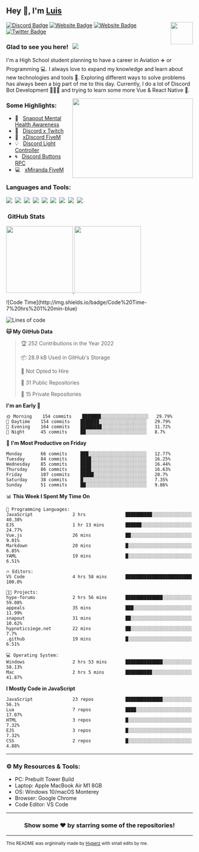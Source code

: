 ## Hey 👋, I'm [Luis](https://hypnoticsiege.net/) 

<img align="right" height="60" width="60" alt="" src="https://hypnoticsiege.net/images/uploads/logo.png" />

[![Discord Badge](https://img.shields.io/badge/-Discord-000000?style=flat-square&logo=Discord&logoColor=white)](https://hypnoticsiege.net/discord)
[![Website Badge](https://img.shields.io/badge/Snowside-000000?style=flat-square&logo=snowpack&logoColor=blue)](https://hypnoticsiege.net/snowside)
[![Website Badge](https://img.shields.io/badge/Website-000000?style=flat-square&logo=google-chrome&logoColor=white)](https://hypnoticsiege.net/)
[![Twitter Badge](https://img.shields.io/badge/-Twitter-000000?style=flat-square&logo=Twitter&logoColor=blue)](https://twitter.com/hypnoticsiege)

### Glad to see you here! &nbsp; ![](https://komarev.com/ghpvc/?username=HypnoticSiege&label=Views&color=blue&style=plastic) 

I'm a High School student planning to have a career in Aviation ✈️ or Programming 💻. I always love to expand my knowledge and learn about new technologies and tools 🔨.  Exploring different ways to solve problems has always been a big part of me to this day. Currently, I do a lot of Discord Bot Development 👨🏻‍💻 and trying to learn some more Vue & React Native 👀.

<img align="right" height="215" width="325" alt="" src="https://cdn.dribbble.com/users/416610/screenshots/4801105/coding_desk_flat_vector_ui_ux_design_illustration_motion_animation_gif2.gif" />


### Some Highlights:

- 📌 &nbsp; [Snapout Mental Health Awareness](https://snapout.nl/)
- 🚀 &nbsp; [Discord x Twitch](https://github.com/HypnoticSiege/Discord-x-Twitch)
- 🏫 &nbsp; [xDiscord FiveM](https://github.com/HypnoticSiege/xDiscord)
- 💡 &nbsp; [Discord Light Controller](https://github.com/HypnoticSiege/discord-light-controller)
- 🌀 &nbsp; [Discord Buttons RPC](https://github.com/HypnoticSiege/Discord-Buttons-RPC)
- 💻 &nbsp; [xMiranda FiveM](https://github.com/HypnoticSiege/xMiranda)

### Languages and Tools:

![](https://img.shields.io/badge/JavaScript-000000?style=for-the-badge&logo=javascript&logoColor=yellow)&nbsp;
![](https://img.shields.io/badge/Node.js-000000?style=for-the-badge&logo=node.js&logoColor=green)&nbsp;
![](https://img.shields.io/badge/HTML5-000000?style=for-the-badge&logo=html5&logoColor=orange)&nbsp;
![](https://img.shields.io/badge/CSS3-000000?style=for-the-badge&logo=css3&logoColor=blue)&nbsp;
![](https://img.shields.io/badge/Typescript-000000?style=for-the-badge&logo=typescript&logoColor=blue)&nbsp;
![](https://img.shields.io/badge/Windows-000000?style=for-the-badge&logo=windows&logoColor=blue)&nbsp;
![](https://img.shields.io/badge/Linux-000000?style=for-the-badge&logo=linux&logoColor=orange)&nbsp;
![](https://img.shields.io/badge/Discord-000000?style=for-the-badge&logo=discord&logoColor=white)&nbsp;
![](https://img.shields.io/badge/GitHub-000000?style=for-the-badge&logo=github&logoColor=white)&nbsp;

### &nbsp;GitHub Stats

<p align="left">
<a href="https://github.com/HypnoticSiege">
  <img height="180em" src="https://github-readme-stats-eight-theta.vercel.app/api?username=HypnoticSiege&show_icons=true&theme=react&include_all_commits=true&count_private=true"/>
  <img height="180em" src="https://github-readme-stats-eight-theta.vercel.app/api/top-langs/?username=HypnoticSiege&layout=compact&langs_count=8&theme=react"/>
  </a>
</p>
<!--START_SECTION:waka-->
![Code Time](http://img.shields.io/badge/Code%20Time-7%20hrs%201%20min-blue)

![Lines of code](https://img.shields.io/badge/From%20Hello%20World%20I%27ve%20Written-215%20Thousand%20lines%20of%20code-blue)

**🐱 My GitHub Data** 

> 🏆 252 Contributions in the Year 2022
 > 
> 📦 28.9 kB Used in GitHub's Storage 
 > 
> 🚫 Not Opted to Hire
 > 
> 📜 31 Public Repositories 
 > 
> 🔑 15 Private Repositories  
 > 
**I'm an Early 🐤** 

```text
🌞 Morning    154 commits    ███████░░░░░░░░░░░░░░░░░░   29.79% 
🌆 Daytime    154 commits    ███████░░░░░░░░░░░░░░░░░░   29.79% 
🌃 Evening    164 commits    ████████░░░░░░░░░░░░░░░░░   31.72% 
🌙 Night      45 commits     ██░░░░░░░░░░░░░░░░░░░░░░░   8.7%

```
📅 **I'm Most Productive on Friday** 

```text
Monday       66 commits     ███░░░░░░░░░░░░░░░░░░░░░░   12.77% 
Tuesday      84 commits     ████░░░░░░░░░░░░░░░░░░░░░   16.25% 
Wednesday    85 commits     ████░░░░░░░░░░░░░░░░░░░░░   16.44% 
Thursday     86 commits     ████░░░░░░░░░░░░░░░░░░░░░   16.63% 
Friday       107 commits    █████░░░░░░░░░░░░░░░░░░░░   20.7% 
Saturday     38 commits     █░░░░░░░░░░░░░░░░░░░░░░░░   7.35% 
Sunday       51 commits     ██░░░░░░░░░░░░░░░░░░░░░░░   9.86%

```


📊 **This Week I Spent My Time On** 

```text
💬 Programming Languages: 
JavaScript               2 hrs               ██████████░░░░░░░░░░░░░░░   40.38% 
EJS                      1 hr 13 mins        ██████░░░░░░░░░░░░░░░░░░░   24.77% 
Vue.js                   26 mins             ██░░░░░░░░░░░░░░░░░░░░░░░   9.01% 
Markdown                 20 mins             █░░░░░░░░░░░░░░░░░░░░░░░░   6.85% 
YAML                     19 mins             █░░░░░░░░░░░░░░░░░░░░░░░░   6.51%

🔥 Editors: 
VS Code                  4 hrs 58 mins       █████████████████████████   100.0%

🐱‍💻 Projects: 
hype-forums              2 hrs 56 mins       ██████████████░░░░░░░░░░░   59.08% 
appeals                  35 mins             ███░░░░░░░░░░░░░░░░░░░░░░   11.99% 
snapout                  31 mins             ██░░░░░░░░░░░░░░░░░░░░░░░   10.62% 
hypnoticsiege.net        22 mins             ██░░░░░░░░░░░░░░░░░░░░░░░   7.7% 
.github                  19 mins             █░░░░░░░░░░░░░░░░░░░░░░░░   6.51%

💻 Operating System: 
Windows                  2 hrs 53 mins       ██████████████░░░░░░░░░░░   58.13% 
Mac                      2 hrs 5 mins        ██████████░░░░░░░░░░░░░░░   41.87%

```

**I Mostly Code in JavaScript** 

```text
JavaScript               23 repos            ██████████████░░░░░░░░░░░   56.1% 
Lua                      7 repos             ████░░░░░░░░░░░░░░░░░░░░░   17.07% 
HTML                     3 repos             █░░░░░░░░░░░░░░░░░░░░░░░░   7.32% 
EJS                      3 repos             █░░░░░░░░░░░░░░░░░░░░░░░░   7.32% 
CSS                      2 repos             █░░░░░░░░░░░░░░░░░░░░░░░░   4.88%

```



<!--END_SECTION:waka-->

---

### ⚙️ My Resources & Tools:

- PC: Prebuilt Tower Build
- Laptop: Apple MacBook Air M1 8GB
- OS: Windows 10/macOS Monterey
- Browser: Google Chrome
- Code Editor: VS Code

---

<h3 align=center>Show some ❤️ by starring some of the repositories!</h3>

---
<small>This README was orgininally made by <a href="https://hyperz.net/">Hyperz</a> with small edits by me.</small>
